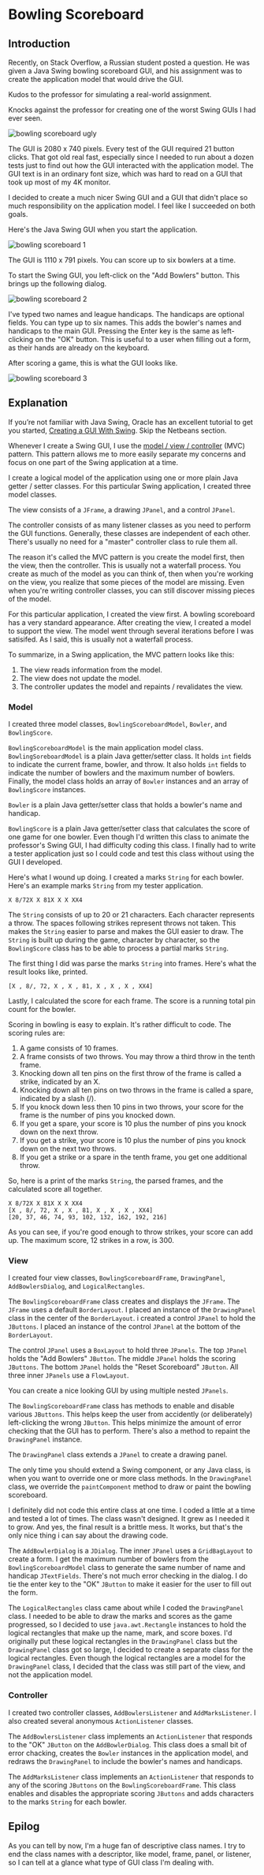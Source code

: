 # Bowling Scoreboard

## Introduction

Recently, on Stack Overflow, a Russian student posted a question.  He was given a Java Swing bowling scoreboard GUI, and his assignment was to create the application model that would drive the GUI.  

Kudos to the professor for simulating a real-world assignment.  

Knocks against the professor for creating one of the worst Swing GUIs I had ever seen.  

![bowling scoreboard ugly](README-images/bowlingscoreboard9.png)

The GUI is 2080 x 740 pixels.  Every test of the GUI required 21 button clicks.  That got old real fast, especially since I needed to run about a dozen tests just to find out how the GUI interacted with the application model.  The GUI text is in an ordinary font size, which was hard to read on a GUI that took up most of my 4K monitor.

I decided to create a much nicer Swing GUI and a GUI that didn't place so much responsibility on the application model.  I feel like I succeeded on both goals.

Here's the Java Swing GUI when you start the application.

![bowling scoreboard 1](README-images/bowlingscoreboard1.png)

The GUI is 1110 x 791 pixels.  You can score up to six bowlers at a time.

To start the Swing GUI, you left-click on the "Add Bowlers" button.  This brings up the following dialog.

![bowling scoreboard 2](README-images/bowlingscoreboard2.png)

I've typed two names and league handicaps.  The handicaps are optional fields.  You can type up to six names.  This adds the bowler's names and handicaps to the main GUI.  Pressing the Enter key is the same as left-clicking on the "OK" button.  This is useful to a user when filling out a form, as their hands are already on the keyboard.

After scoring a game, this is what the GUI looks like.

![bowling scoreboard 3](README-images/bowlingscoreboard3.png)

## Explanation

If you’re not familiar with Java Swing, Oracle has an excellent tutorial to get you started, [Creating a GUI With Swing](https://docs.oracle.com/javase/tutorial/uiswing/index.html). Skip the Netbeans section.

Whenever I create a Swing GUI, I use the [model / view / controller](https://en.wikipedia.org/wiki/Model%E2%80%93view%E2%80%93controller) (MVC) pattern.  This pattern allows me to more easily separate my concerns and focus on one part of the Swing application at a time.

I create a logical model of the application using one or more plain Java getter / setter classes.  For this particular Swing application, I created three model classes.

The view consists of a `JFrame`, a drawing `JPanel`, and a control `JPanel`.

The controller consists of as many listener classes as you need to perform the GUI functions.  Generally, these classes are independent of each other.  There's usually no need for a "master" controller class to rule them all.

The reason it's called the MVC pattern is you create the model first, then the view, then the controller.  This is usually not a waterfall process.  You create as much of the model as you can think of, then when you're working on the view, you realize that some pieces of the model are missing.  Even when you're writing controller classes, you can still discover missing pieces of the model.

For this particular application, I created the view first.  A bowling scoreboard has a very standard appearance.  After creating the view, I created a model to support the view.  The model went through several iterations before I was satisifed.  As I said, this is usually not a waterfall process.

To summarize, in a Swing application, the MVC pattern looks like this:

1.  The view reads information from the model.
2.  The view does not update the model.
3.  The controller updates the model and repaints / revalidates the view.

### Model

I created three model classes, `BowlingScoreboardModel`, `Bowler`, and `BowlingScore`.  

`BowlingScoreboardModel` is the main application model class.  `BowlingSoreboardModel` is a plain Java getter/setter class.  It holds `int` fields to indicate the current frame, bowler, and throw.  It also holds `int` fields to indicate the number of bowlers and the maximum number of bowlers.  Finally, the model class holds an array of `Bowler` instances and an array of `BowlingScore` instances.

`Bowler` is a plain Java getter/setter class that holds a bowler's name and handicap.

`BowlingScore` is a plain Java getter/setter class that calculates the score of one game for one bowler.  Even though I'd written this class to animate the professor's Swing GUI, I had difficulty coding this class.  I finally had to write a tester application just so I could code and test this class without using the GUI I developed.

Here's what I wound up doing.  I created a marks `String` for each bowler.  Here's an example marks `String` from my tester application.

    X 8/72X X 81X X X XX4
    
The `String` consists of up to 20 or 21 characters.  Each character represents a throw.  The spaces following strikes represent throws not taken.  This makes the `String` easier to parse and makes the GUI easier to draw.  The `String` is built up during the game, character by character, so the `BowlingScore` class has to be able to process a partial marks `String`.

The first thing I did was parse the marks `String` into frames.  Here's what the result looks like, printed.

    [X , 8/, 72, X , X , 81, X , X , X , XX4]
    
Lastly, I calculated the score for each frame.  The score is a running total pin count for the bowler.

Scoring in bowling is easy to explain.  It's rather difficult to code.  The scoring rules are:

1.  A game consists of 10 frames.
2.  A frame consists of two throws.  You may throw a third throw in the tenth frame.
2.  Knocking down all ten pins on the first throw of the frame is called a strike, indicated by an X.
4.  Knocking down all ten pins on two throws in the frame is called a spare, indicated by a slash (/).
5.  If you knock down less then 10 pins in two throws, your score for the frame is the number of pins you knocked down.
6.  If you get a spare, your score is 10 plus the number of pins you knock down on the next throw.
7.  If you get a strike, your score is 10 plus the number of pins you knock down on the next two throws.
8.  If you get a strike or a spare in the tenth frame, you get one additional throw.

So, here is a print of the marks `String`, the parsed frames, and the calculated score all together.

    X 8/72X X 81X X X XX4
    [X , 8/, 72, X , X , 81, X , X , X , XX4]
    [20, 37, 46, 74, 93, 102, 132, 162, 192, 216]
    
As you can see, if you're good enough to throw strikes, your score can add up.  The maximum score, 12 strikes in a row, is 300.

### View

I created four view classes, `BowlingScoreboardFrame`, `DrawingPanel`, `AddBowlersDialog`, and `LogicalRectangles`.

The `BowlingScoreboardFrame` class creates and displays the `JFrame`.  The `JFrame` uses a default `BorderLayout`.  I placed an instance of the `DrawingPanel` class in the center of the `BorderLayout`.  i created a control `JPanel` to hold the `JButtons`.  I placed an instance of the control `JPanel` at the bottom of the `BorderLayout`.

The control `JPanel` uses a `BoxLayout` to hold three `JPanels`.  The top `JPanel` holds the "Add Bowlers" `JButton`.  The middle `JPanel` holds the scoring `JButtons`.  The bottom `JPanel` holds the "Reset Scoreboard" `JButton`.  All three inner `JPanels` use a `FlowLayout`.

You can create a nice looking GUI by using multiple nested `JPanels`.

The `BowlingScoreboardFrame` class has methods to enable and disable various `JButtons`.  This helps keep the user from accidently (or deliberately) left-clicking the wrong `JButton`.  This helps minimize the amount of error checking that the GUI has to perform.  There's also a method to repaint the `DrawingPanel` instance.

The `DrawingPanel` class extends a `JPanel` to create a drawing panel.

The only time you should extend a Swing component, or any Java class, is when you want to override one or more class methods.  In the `DrawingPanel` class, we override the `paintComponent` method to draw or paint the bowling scoreboard.

I definitely did not code this entire class at one time.  I coded a little at a time and tested a lot of times.  The class wasn't designed.  It grew as I needed it to grow.  And yes, the final result is a brittle mess.  It works, but that's the only nice thing i can say about the drawing code.

The `AddBowlerDialog` is a `JDialog`.  The inner `JPanel` uses a `GridBagLayout` to create a form.  I get the maximum number of bowlers from the `BowlingScoreboardModel` class to generate the same number of name and handicap `JTextFields`.  There's not much error checking in the dialog.  I do tie the enter key to the "OK" `JButton` to make it easier for the user to fill out the form.

The `LogicalRectangles` class came about while I coded the `DrawingPanel` class.  I needed to be able to draw the marks and scores as the game progressed, so I decided to use `java.awt.Rectangle` instances to hold the logical rectangles that make up the name, mark, and score boxes.  I'd originally put these logical rectangles in the `DrawingPanel` class but the `DrawingPanel` class got so large, I decided to create a separate class for the logical rectangles.  Even though the logical rectangles are a model for the `DrawingPanel` class, I decided that the class was still part of the view, and not the application model. 

### Controller

I created two controller classes, `AddBowlersListener` and `AddMarksListener`.  I also created several anonymous `ActionListener` classes.

The `AddBowlersListener` class implements an `ActionListener` that responds to the "OK" `JButton` on the `AddBowlerDialog`.  This class does a small bit of error chacking, creates the `Bowler` instances in the application model, and redraws the `DrawingPanel` to include the bowler's names and handicaps.

The `AddMarksListener` class implements an `ActionListener` that responds to any of the scoring `JButtons` on the `BowlingScoreboardFrame`.  This class enables and disables the appropriate scoring `JButtons` and adds characters to the marks `String` for each bowler.

## Epilog

As you can tell by now, I'm a huge fan of descriptive class names.  I try to end the class names with a descriptor, like model, frame, panel, or listener, so I can tell at a glance what type of GUI class I'm dealing with.
